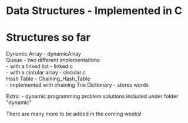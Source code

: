 # Data Structures - Implemented in C

# Structures so far
Dynamic Array - dynamicArray\
Queue - two different implementations\
    - with a linked list - linked.c\
    - with a circular array - circular.c\
Hash Table - Chaining_Hash_Table\
		- implemented with chaining
Trie Dictionary - stores words

Extra:
	- dynamic programming problem solutions included under folder "dynamic"

There are many more to be added in the coming weeks!
